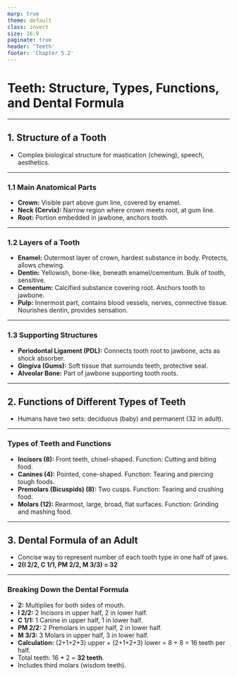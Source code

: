 ```yaml
---
marp: true
theme: default
class: invert
size: 16:9
paginate: true
header: 'Teeth'
footer: 'Chapter 5.2'
---
```


# Teeth: Structure, Types, Functions, and Dental Formula

---

## 1. Structure of a Tooth

*   Complex biological structure for mastication (chewing), speech, aesthetics.

---

### 1.1 Main Anatomical Parts

*   **Crown:** Visible part above gum line, covered by enamel.
*   **Neck (Cervix):** Narrow region where crown meets root, at gum line.
*   **Root:** Portion embedded in jawbone, anchors tooth.

---

### 1.2 Layers of a Tooth

*   **Enamel:** Outermost layer of crown, hardest substance in body. Protects, allows chewing.
*   **Dentin:** Yellowish, bone-like, beneath enamel/cementum. Bulk of tooth, sensitive.
*   **Cementum:** Calcified substance covering root. Anchors tooth to jawbone.
*   **Pulp:** Innermost part, contains blood vessels, nerves, connective tissue. Nourishes dentin, provides sensation.

---

### 1.3 Supporting Structures

*   **Periodontal Ligament (PDL):** Connects tooth root to jawbone, acts as shock absorber.
*   **Gingiva (Gums):** Soft tissue that surrounds teeth, protective seal.
*   **Alveolar Bone:** Part of jawbone supporting tooth roots.

---

## 2. Functions of Different Types of Teeth

*   Humans have two sets: deciduous (baby) and permanent (32 in adult).

---

### Types of Teeth and Functions

*   **Incisors (8):** Front teeth, chisel-shaped. Function: Cutting and biting food.
*   **Canines (4):** Pointed, cone-shaped. Function: Tearing and piercing tough foods.
*   **Premolars (Bicuspids) (8):** Two cusps. Function: Tearing and crushing food.
*   **Molars (12):** Rearmost, large, broad, flat surfaces. Function: Grinding and mashing food.

---

## 3. Dental Formula of an Adult

*   Concise way to represent number of each tooth type in one half of jaws.
*   **2(I 2/2, C 1/1, PM 2/2, M 3/3) = 32**

---

### Breaking Down the Dental Formula

*   **2:** Multiplies for both sides of mouth.
*   **I 2/2:** 2 Incisors in upper half, 2 in lower half.
*   **C 1/1:** 1 Canine in upper half, 1 in lower half.
*   **PM 2/2:** 2 Premolars in upper half, 2 in lower half.
*   **M 3/3:** 3 Molars in upper half, 3 in lower half.
*   **Calculation:** (2+1+2+3) upper + (2+1+2+3) lower = 8 + 8 = 16 teeth per half.
*   Total teeth: 16 * 2 = **32 teeth**.
*   Includes third molars (wisdom teeth).
